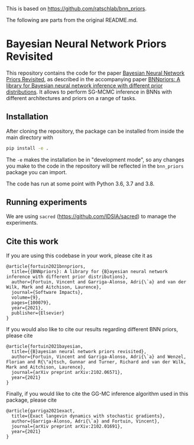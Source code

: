 This is based on https://github.com/ratschlab/bnn_priors. 

The following are parts from the original README.md.

# Bayesian Neural Network Priors Revisited

This repository contains the code for the paper [Bayesian Neural Network Priors Revisited](https://arxiv.org/abs/2102.06571), as described in the accompanying paper [BNNpriors: A library for Bayesian neural network inference with different prior distributions](https://www.sciencedirect.com/science/article/pii/S2665963821000270).
It allows to perform SG-MCMC inference in BNNs with different architectures and priors on a range of tasks.

## Installation

After cloning the repository, the package can be installed from inside the main directory with

```sh
pip install -e .
```

The `-e` makes the installation be in "development mode", so any changes you
make to the code in the repository will be reflected in the `bnn_priors` package
you can import.

The code has run at some point with Python 3.6, 3.7 and 3.8.


## Running experiments

We are using `sacred` (https://github.com/IDSIA/sacred) to manage the experiments.

## Cite this work

If you are using this codebase in your work, please cite it as

```
@article{fortuin2021bnnpriors,
  title={{BNNpriors}: A library for {B}ayesian neural network inference with different prior distributions},
  author={Fortuin, Vincent and Garriga-Alonso, Adri{\`a} and van der Wilk, Mark and Aitchison, Laurence},
  journal={Software Impacts},
  volume={9},
  pages={100079},
  year={2021},
  publisher={Elsevier}
}
```

If you would also like to cite our results regarding different BNN priors, please cite

```
@article{fortuin2021bayesian,
  title={{B}ayesian neural network priors revisited},
  author={Fortuin, Vincent and Garriga-Alonso, Adri{\`a} and Wenzel, Florian and R{\"a}tsch, Gunnar and Turner, Richard and van der Wilk, Mark and Aitchison, Laurence},
  journal={arXiv preprint arXiv:2102.06571},
  year={2021}
}
```

Finally, if you would like to cite the GG-MC inference algorithm used in this package, please cite

```
@article{garriga2021exact,
  title={Exact langevin dynamics with stochastic gradients},
  author={Garriga-Alonso, Adri{\`a} and Fortuin, Vincent},
  journal={arXiv preprint arXiv:2102.01691},
  year={2021}
}
```
